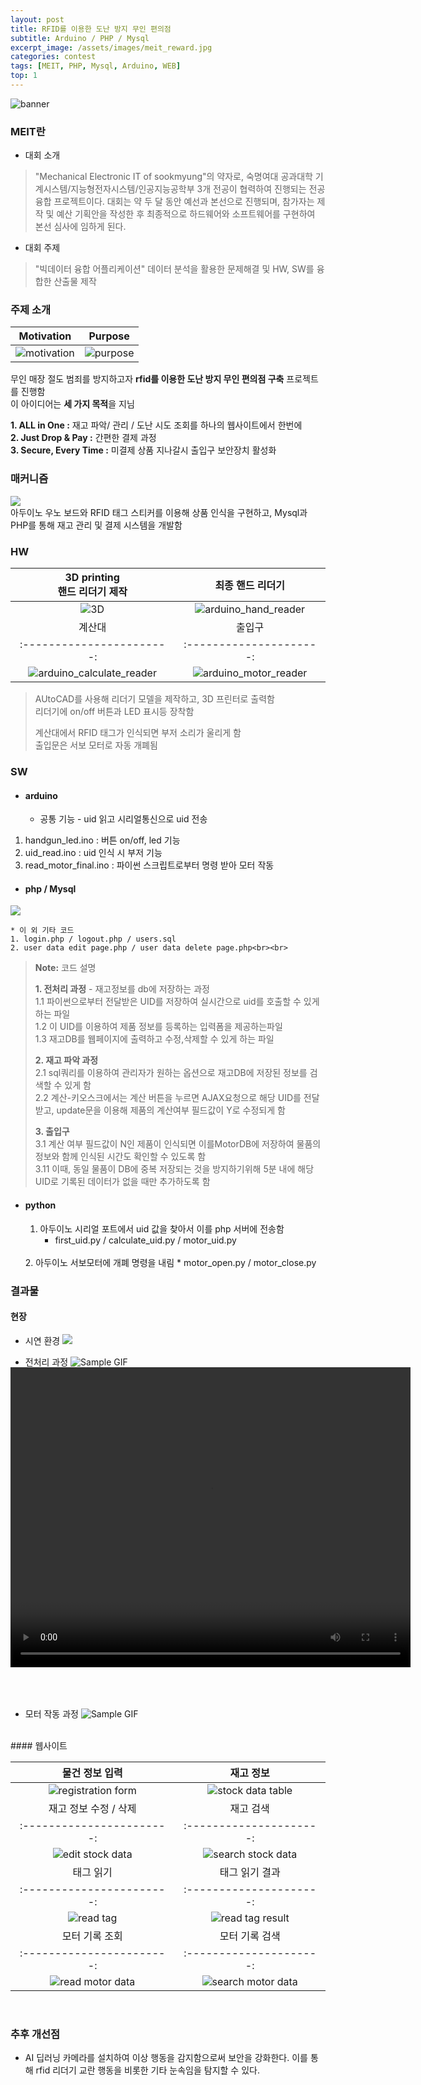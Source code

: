 ```yaml
---
layout: post
title: RFID를 이용한 도난 방지 무인 편의점
subtitle: Arduino / PHP / Mysql
excerpt_image: /assets/images/meit_reward.jpg
categories: contest
tags: [MEIT, PHP, Mysql, Arduino, WEB] 
top: 1
---
```


![banner](/assets/images/meit_intro.jpg)

### MEIT란

* 대회 소개
> "Mechanical Electronic IT of sookmyung"의 약자로, 숙명여대 공과대학 기계시스템/지능형전자시스템/인공지능공학부 3개 전공이 협력하여 진행되는 전공 융합 프로젝트이다.
> 대회는 약 두 달 동안 예선과 본선으로 진행되며, 참가자는 제작 및 예산 기획안을 작성한 후 최종적으로 하드웨어와 소프트웨어를 구현하여 본선 심사에 임하게 된다.

* 대회 주제
> "빅데이터 융합 어플리케이션"
> 데이터 분석을 활용한 문제해결 및 HW, SW를 융합한 산출물 제작


### 주제 소개

| Motivation             | Purpose            |
|:-----------------------:|:---------------------:|
| ![motivation](/assets/images/meit_motivation.png)   | ![purpose](/assets/images/meit_purpose.png)   |

무인 매장 절도 범죄를 방지하고자 **rfid를 이용한 도난 방지 무인 편의점 구축** 프로젝트를 진행함  
이 아이디어는 **세 가지 목적**을 지님

**1. ALL in One :** 재고 파악/ 관리 / 도난 시도 조회를 하나의 웹사이트에서 한번에  
**2. Just Drop & Pay :** 간편한 결제 과정  
**3. Secure, Every Time :** 미결제 상품 지나갈시 출입구 보안장치 활성화

### 매커니즘

![](/assets/images/meit_process.png)
<br>아두이노 우노 보드와 RFID 태그 스티커를 이용해 상품 인식을 구현하고, Mysql과 PHP를 통해 재고 관리 및 결제 시스템을 개발함
<br>

  
### HW

| 3D printing<br>핸드 리더기 제작            | 최종 핸드 리더기               |
|:-----------------------:|:---------------------:|
| ![3D](/assets/images/meit_3d.png)   | ![arduino_hand_reader](/assets/images/meit_hw_hand.png)   |
| 계산대                | 출입구               |
|:-----------------------:|:---------------------:|
| ![arduino_calculate_reader](/assets/images/meit_hw_calculate.png) | ![arduino_motor_reader](/assets/images/meit_hw_motor.png)   |

> AUtoCAD를 사용해 리더기 모델을 제작하고, 3D 프린터로 출력함<br>리더기에 on/off 버튼과 LED 표시등 장착함
>
> 계산대에서 RFID 태그가 인식되면 부저 소리가 울리게 함   
> 출입문은 서보 모터로 자동 개폐됨

### SW
* #### arduino
    * 공통 기능 - uid 읽고 시리얼통신으로 uid 전송
1. handgun_led.ino : 버튼 on/off, led 기능 
2. uid_read.ino : uid 인식 시 부저 기능
3. read_motor_final.ino : 파이썬 스크립트로부터 명령 받아 모터 작동

* #### php / Mysql
![](/assets/images/meit_sw.png)

    * 이 외 기타 코드
    1. login.php / logout.php / users.sql
    2. user data edit page.php / user data delete page.php<br><br>


> **Note:** 코드 설명
>
> **1. 전처리 과정** - 재고정보를 db에 저장하는 과정  
> 1.1 파이썬으로부터 전달받은 UID를 저장하여 실시간으로 uid를 호출할 수 있게 하는 파일  
1.2 이 UID를 이용하여 제품 정보를 등록하는 입력폼을 제공하는파일  
1.3 재고DB를 웹페이지에 출력하고 수정,삭제할 수 있게 하는 파일
>  
> **2. 재고 파악 과정**  
> 2.1 sql쿼리를 이용하여 관리자가 원하는 옵션으로 재고DB에 저장된 정보를 검색할 수 있게 함  
2.2 계산-키오스크에서는 계산 버튼을 누르면 AJAX요청으로 해당 UID를 전달받고,
 update문을 이용해 제품의 계산여부 필드값이 Y로 수정되게 함  
>
> **3. 출입구**  
3.1 계산 여부 필드값이 N인 제품이 인식되면 이를MotorDB에 저장하여 물품의 정보와 함께 인식된 시간도 확인할 수 있도록 함  
3.11 이때, 동일 물품이 DB에 중복 저장되는 것을 방지하기위해 5분 내에 해당 UID로 기록된 데이터가 없을 때만 추가하도록 함

* #### python
    1. 아두이노 시리얼 포트에서 uid 값을 찾아서 이를 php 서버에 전송함
        * first_uid.py / calculate_uid.py / motor_uid.py  
    <br>
    2. 아두이노 서보모터에 개폐 명령을 내림
        * motor_open.py / motor_close.py


### 결과물 
#### 현장
* 시연 환경
![](/assets/images/meit_result_1.png)

* 전처리 과정
![Sample GIF](/assets/images/meit_gif_handreader.gif)
<br>

* 계산 과정
<video width="640" height="480" controls style="margin-top: -80px; margin-bottom: 50px;">
  <source src="/assets/videos/meit_video_calculate.mp4" type="video/mp4">
  Your browser does not support the video tag.
</video>


* 모터 작동 과정
![Sample GIF](/assets/images/meit_gif_motor.gif)

<br>
#### 웹사이트

| 물건 정보 입력            | 재고 정보             |
|:-----------------------:|:---------------------:|
| ![registration form](/assets/images/meit_registration.png)   | ![stock data table](/assets/images/meit_stock_data_table.png)   |
| 재고 정보 수정 / 삭제              | 재고 검색               |
|:-----------------------:|:---------------------:|
| ![edit stock data](/assets/images/meit_edit_stock_data.png) | ![search stock data](/assets/images/meit_search_stock.png)   |
| 태그 읽기             | 태그 읽기 결과              |
|:-----------------------:|:---------------------:|
| ![read tag](/assets/images/meit_scan_tag.png) | ![read tag result](/assets/images/meit_scan_tag_result.png)   |
| 모터 기록 조회          | 모터 기록 검색            |
|:-----------------------:|:---------------------:|
| ![read motor data](/assets/images/meit_motor_data.png) | ![search motor data](/assets/images/meit_motor_search.png)   |


<br>

### 추후 개선점
* AI 딥러닝 카메라를 설치하여 이상 행동을 감지함으로써 보안을 강화한다. 이를 통해 rfid 리더기 교란 행동을 비롯한 기타 눈속임을 탐지할 수 있다.